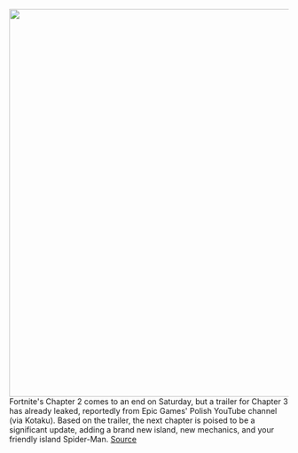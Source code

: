 <img src='https://cdn.vox-cdn.com/thumbor/UWdU9Ew_Src180gFI0h0mJFo4Mw=/0x0:2872x1598/1200x800/filters:focal(1207x570:1665x1028)/cdn.vox-cdn.com/uploads/chorus_image/image/70228890/Screen_Shot_2021_12_04_at_11.50.22_AM.0.png' width='700px' /><br/>
Fortnite's Chapter 2 comes to an end on Saturday, but a trailer for Chapter 3 has already leaked, reportedly from Epic Games' Polish YouTube channel (via Kotaku). Based on the trailer, the next chapter is poised to be a significant update, adding a brand new island, new mechanics, and your friendly island Spider-Man.
<a href='https://www.theverge.com/2021/12/4/22817525/fortnite-chapter-3-leaked-trailer-spider-man-new-island-gears-of-war'> Source <a/>